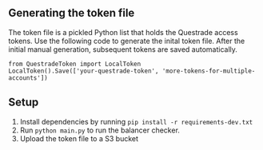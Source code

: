 ## Generating the token file
The token file is a pickled Python list that holds the Questrade access tokens.
Use the following code to generate the inital token file. After the initial manual generation, subsequent tokens are saved automatically.
```
from QuestradeToken import LocalToken
LocalToken().Save(['your-questrade-token', 'more-tokens-for-multiple-accounts'])
```

## Setup
1. Install dependencies by running `pip install -r requirements-dev.txt`
2. Run `python main.py` to run the balancer checker.
3. Upload the token file to a S3 bucket
